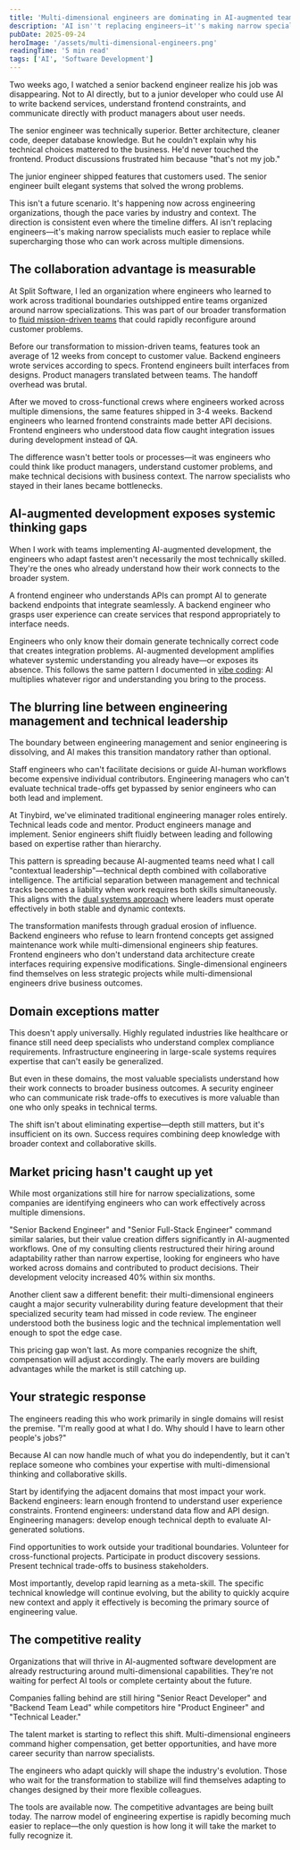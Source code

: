 ```yaml
---
title: 'Multi-dimensional engineers are dominating in AI-augmented teams'
description: 'AI isn''t replacing engineers—it''s making narrow specialists much easier to replace while multi-dimensional engineers dominate in AI-augmented teams.'
pubDate: 2025-09-24
heroImage: '/assets/multi-dimensional-engineers.png'
readingTime: '5 min read'
tags: ['AI', 'Software Development']
---
```


Two weeks ago, I watched a senior backend engineer realize his job was disappearing. Not to AI directly, but to a junior developer who could use AI to write backend services, understand frontend constraints, and communicate directly with product managers about user needs.

The senior engineer was technically superior. Better architecture, cleaner code, deeper database knowledge. But he couldn't explain why his technical choices mattered to the business. He'd never touched the frontend. Product discussions frustrated him because "that's not my job."

The junior engineer shipped features that customers used. The senior engineer built elegant systems that solved the wrong problems.

This isn't a future scenario. It's happening now across engineering organizations, though the pace varies by industry and context. The direction is consistent even where the timeline differs. AI isn't replacing engineers—it's making narrow specialists much easier to replace while supercharging those who can work across multiple dimensions.

## The collaboration advantage is measurable

At Split Software, I led an organization where engineers who learned to work across traditional boundaries outshipped entire teams organized around narrow specializations. This was part of our broader transformation to [fluid mission-driven teams](/beyond-static-teams-making-fluid-organizations-the-default/) that could rapidly reconfigure around customer problems.

Before our transformation to mission-driven teams, features took an average of 12 weeks from concept to customer value. Backend engineers wrote services according to specs. Frontend engineers built interfaces from designs. Product managers translated between teams. The handoff overhead was brutal.

After we moved to cross-functional crews where engineers worked across multiple dimensions, the same features shipped in 3-4 weeks. Backend engineers who learned frontend constraints made better API decisions. Frontend engineers who understood data flow caught integration issues during development instead of QA.

The difference wasn't better tools or processes—it was engineers who could think like product managers, understand customer problems, and make technical decisions with business context. The narrow specialists who stayed in their lanes became bottlenecks.

## AI-augmented development exposes systemic thinking gaps

When I work with teams implementing AI-augmented development, the engineers who adapt fastest aren't necessarily the most technically skilled. They're the ones who already understand how their work connects to the broader system.

A frontend engineer who understands APIs can prompt AI to generate backend endpoints that integrate seamlessly. A backend engineer who grasps user experience can create services that respond appropriately to interface needs.

Engineers who only know their domain generate technically correct code that creates integration problems. AI-augmented development amplifies whatever systemic understanding you already have—or exposes its absence. This follows the same pattern I documented in [vibe coding](/vibe-coding-will-destroy-your-codebase-but-youre-probably-not-doing-it/): AI multiplies whatever rigor and understanding you bring to the process.

## The blurring line between engineering management and technical leadership

The boundary between engineering management and senior engineering is dissolving, and AI makes this transition mandatory rather than optional.

Staff engineers who can't facilitate decisions or guide AI-human workflows become expensive individual contributors. Engineering managers who can't evaluate technical trade-offs get bypassed by senior engineers who can both lead and implement.

At Tinybird, we've eliminated traditional engineering manager roles entirely. Technical leads code and mentor. Product engineers manage and implement. Senior engineers shift fluidly between leading and following based on expertise rather than hierarchy.

This pattern is spreading because AI-augmented teams need what I call "contextual leadership"—technical depth combined with collaborative intelligence. The artificial separation between management and technical tracks becomes a liability when work requires both skills simultaneously. This aligns with the [dual systems approach](/leadership-in-fluid-organizations-the-dual-system-revolution/) where leaders must operate effectively in both stable and dynamic contexts.

The transformation manifests through gradual erosion of influence. Backend engineers who refuse to learn frontend concepts get assigned maintenance work while multi-dimensional engineers ship features. Frontend engineers who don't understand data architecture create interfaces requiring expensive modifications. Single-dimensional engineers find themselves on less strategic projects while multi-dimensional engineers drive business outcomes.

## Domain exceptions matter

This doesn't apply universally. Highly regulated industries like healthcare or finance still need deep specialists who understand complex compliance requirements. Infrastructure engineering in large-scale systems requires expertise that can't easily be generalized.

But even in these domains, the most valuable specialists understand how their work connects to broader business outcomes. A security engineer who can communicate risk trade-offs to executives is more valuable than one who only speaks in technical terms.

The shift isn't about eliminating expertise—depth still matters, but it's insufficient on its own. Success requires combining deep knowledge with broader context and collaborative skills.

## Market pricing hasn't caught up yet

While most organizations still hire for narrow specializations, some companies are identifying engineers who can work effectively across multiple dimensions.

"Senior Backend Engineer" and "Senior Full-Stack Engineer" command similar salaries, but their value creation differs significantly in AI-augmented workflows. One of my consulting clients restructured their hiring around adaptability rather than narrow expertise, looking for engineers who have worked across domains and contributed to product decisions. Their development velocity increased 40% within six months.

Another client saw a different benefit: their multi-dimensional engineers caught a major security vulnerability during feature development that their specialized security team had missed in code review. The engineer understood both the business logic and the technical implementation well enough to spot the edge case.

This pricing gap won't last. As more companies recognize the shift, compensation will adjust accordingly. The early movers are building advantages while the market is still catching up.

## Your strategic response

The engineers reading this who work primarily in single domains will resist the premise. "I'm really good at what I do. Why should I have to learn other people's jobs?"

Because AI can now handle much of what you do independently, but it can't replace someone who combines your expertise with multi-dimensional thinking and collaborative skills.

Start by identifying the adjacent domains that most impact your work. Backend engineers: learn enough frontend to understand user experience constraints. Frontend engineers: understand data flow and API design. Engineering managers: develop enough technical depth to evaluate AI-generated solutions.

Find opportunities to work outside your traditional boundaries. Volunteer for cross-functional projects. Participate in product discovery sessions. Present technical trade-offs to business stakeholders.

Most importantly, develop rapid learning as a meta-skill. The specific technical knowledge will continue evolving, but the ability to quickly acquire new context and apply it effectively is becoming the primary source of engineering value.

## The competitive reality

Organizations that will thrive in AI-augmented software development are already restructuring around multi-dimensional capabilities. They're not waiting for perfect AI tools or complete certainty about the future.

Companies falling behind are still hiring "Senior React Developer" and "Backend Team Lead" while competitors hire "Product Engineer" and "Technical Leader."

The talent market is starting to reflect this shift. Multi-dimensional engineers command higher compensation, get better opportunities, and have more career security than narrow specialists.

The engineers who adapt quickly will shape the industry's evolution. Those who wait for the transformation to stabilize will find themselves adapting to changes designed by their more flexible colleagues.

The tools are available now. The competitive advantages are being built today. The narrow model of engineering expertise is rapidly becoming much easier to replace—the only question is how long it will take the market to fully recognize it.
